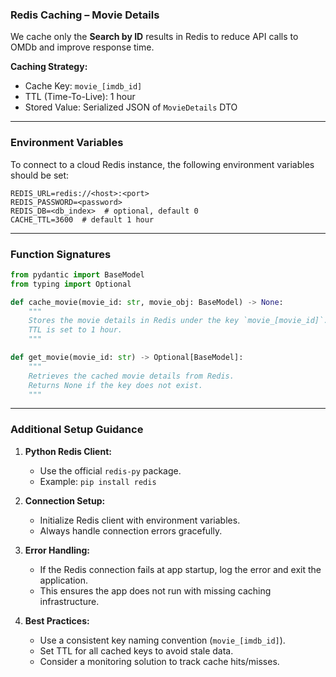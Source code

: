 ### Redis Caching – Movie Details

We cache only the **Search by ID** results in Redis to reduce API calls to OMDb and improve response time.

**Caching Strategy:**

- Cache Key: `movie_[imdb_id]`
- TTL (Time-To-Live): 1 hour
- Stored Value: Serialized JSON of `MovieDetails` DTO

---

### Environment Variables

To connect to a cloud Redis instance, the following environment variables should be set:

```env
REDIS_URL=redis://<host>:<port>
REDIS_PASSWORD=<password>
REDIS_DB=<db_index>  # optional, default 0
CACHE_TTL=3600  # default 1 hour
```

---

### Function Signatures

```python
from pydantic import BaseModel
from typing import Optional

def cache_movie(movie_id: str, movie_obj: BaseModel) -> None:
    """
    Stores the movie details in Redis under the key `movie_[movie_id]`.
    TTL is set to 1 hour.
    """

def get_movie(movie_id: str) -> Optional[BaseModel]:
    """
    Retrieves the cached movie details from Redis.
    Returns None if the key does not exist.
    """
```

---

### Additional Setup Guidance

1. **Python Redis Client:**

   - Use the official `redis-py` package.
   - Example: `pip install redis`

2. **Connection Setup:**

   - Initialize Redis client with environment variables.
   - Always handle connection errors gracefully.

3. **Error Handling:**

   - If the Redis connection fails at app startup, log the error and exit the application.
   - This ensures the app does not run with missing caching infrastructure.

4. **Best Practices:**

   - Use a consistent key naming convention (`movie_[imdb_id]`).
   - Set TTL for all cached keys to avoid stale data.
   - Consider a monitoring solution to track cache hits/misses.
